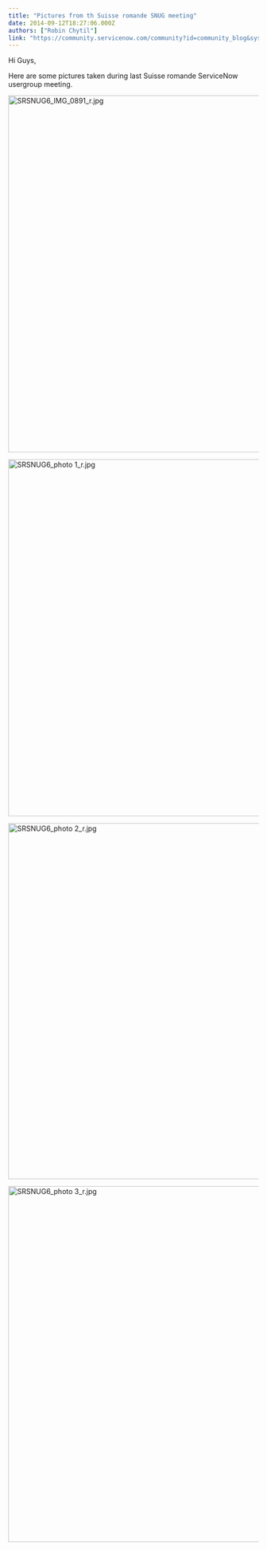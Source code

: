 ```yaml
---
title: "Pictures from th Suisse romande SNUG meeting"
date: 2014-09-12T18:27:06.000Z
authors: ["Robin Chytil"]
link: "https://community.servicenow.com/community?id=community_blog&sys_id=c06d2a29dbd0dbc01dcaf3231f9619b3"
---
```

<p>Hi Guys,</p><p></p><p>Here are some pictures taken during last Suisse romande ServiceNow usergroup meeting.</p><p></p><p><img  alt="SRSNUG6_IMG_0891_r.jpg" class="image-0 jive-image" height="717" src="9e8377bddbdc1fc03eb27a9e0f961901.iix" style="height: 716.543665436654px; width: 955px;" width="955"/></p><p><img  alt="SRSNUG6_photo 1_r.jpg" class="image-1 jive-image" height="717" src="d9591d86db18d304b322f4621f961950.iix" style="height: 717px; width: 956px;" width="956"/></p><p><img  alt="SRSNUG6_photo 2_r.jpg" class="jive-image image-2" height="716" src="27b2bc02db589304b322f4621f961949.iix" style="height: 715.5px; width: 954px;" width="954"/></p><p></p><p><img  alt="SRSNUG6_photo 3_r.jpg" class="jive-image image-3" height="715" src="c1e1d40edbd417049c9ffb651f9619f8.iix" style="height: 714.75px; width: 953px;" width="953"/></p>